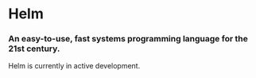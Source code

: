 # Helm
### An easy-to-use, fast systems programming language for the 21st century.

Helm is currently in active development.